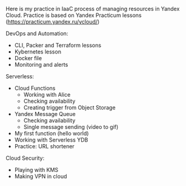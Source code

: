 Here is my practice in IaaC process of managing resources in Yandex Cloud.
Practice is based on Yandex Practicum lessons (https://practicum.yandex.ru/ycloud/)

DevOps and Automation:
- CLI, Packer and Terraform lessons
- Kybernetes lesson 
- Docker file
- Monitoring and alerts

Serverless:
- Cloud Functions
    - Working with Alice
    - Checking availability
    - Creating trigger from Object Storage
- Yandex Message Queue
    - Checking availability
    - Single message sending (video to gif)
- My first function (hello world)
- Working with Serverless YDB
- Practice: URL shortener

Cloud Security:
- Playing with KMS
- Making VPN in cloud